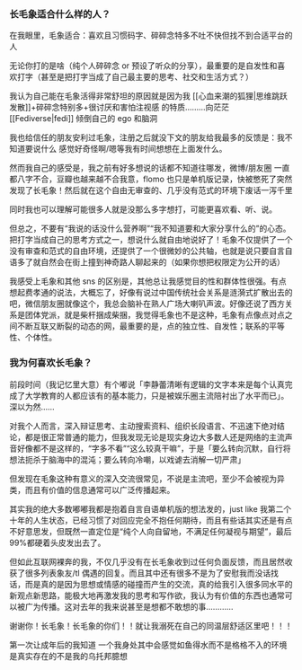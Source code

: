 
### 长毛象适合什么样的人？
在我眼里，毛象适合：喜欢且习惯码字、碎碎念特多不吐不快但找不到合适平台的人

无论你打的是啥（纯个人碎碎念 or 预设了听众的分享），最重要的是自发性和喜欢打字（甚至是把打字当成了自己最主要的思考、社交和生活方式？）

我认为自己能在毛象活得非常舒坦的原因就是因为我 [[心血来潮的狐狸|思维跳跃发散]]+碎碎念特别多+很讨厌和害怕注视感 的特质………向茫茫 [[Fediverse|fedi]] 倾倒自己的 ego 和脑洞

我也给信任的朋友安利过毛象，注册之后就没下文的朋友给我最多的反馈是：我不知道要说什么 感觉好奇怪啊/嗯等我有时间想想在上面发什么。

然而我自己的感受是，我之前有好多想说的话都不知道往哪发，微博/朋友圈 一直都八字不合，豆瓣也越来越不合我意，flomo 也只是单机版记录，快被憋死了突然发现了长毛象！然后就在这个自由无审查的、几乎没有范式的环境下废话一泻千里

同时我也可以理解可能很多人就是没那么多字想打，可能更喜欢看、听、说。

但总之，不要有“我说的话没什么营养啊”“我不知道要和大家分享什么的”的心态。把打字当成自己的思考方式之一，想说什么就自由地说好了！毛象不仅提供了一个没有审查和范式的自由环境，还提供了一个很微妙的公共轴，也就是说只要自言自语多了就自然会在街上撞到神奇路人聊起来的（如果你想把权限定为公开的话）

我感受上毛象和其他 sns 的区别是，其他总让我感觉目的性和群体性很强。有点想起费孝通的说法，大概忘了，好像有说过中国传统社会关系是涟漪式扩散出去的吧，微信朋友圈就像这个，我总会脑补在熟人广场大喇叭声波。好像还说了西方关系是团体党派，就是柴杆捆成柴捆，我觉得毛象也不是这种，毛象有点像点对点之间不断互联又断裂的动态的网，最重要的是，点的独立性、自发性；联系的平等性、个体性。

### 我为何喜欢长毛象？

前段时间（我记忆里大意）有个嘟说「李静蕾清晰有逻辑的文字本来是每个认真完成了大学教育的人都应该有的基本能力，只是被娱乐圈主流陪衬出了水平而已」。深以为然……  

对我个人而言，深入辩证思考、主动搜索资料、组织长段语言、不迅速下绝对结论，都是很正常普通的能力，但我发现无论是现实身边大多数人还是网络的主流声音好像都不是这样的，“字多不看”“这么较真干嘛”，于是「要么转向沉默，自行将想法扼杀于脑海中的混沌；要么转向冷嘲，以戏谑去消解一切严肃」

但发现在毛象这种有意义的深入交流很常见，不说是主流吧，至少不会被视为异类，而且有价值的信息通常可以广泛传播起来。  

其实我的绝大多数嘟嘟我都是抱着自言自语单机版的想法发的，just like 我第二个十年的人生状态，已经习惯了对回应完全不抱任何期待，而且有些话其实还是有点不好意思发，但既然一直定位是“纯个人向自留地，不满足任何凝视与期望”，最后 99%都硬着头皮发出去了。

但如此互联网裸奔的我，不仅几乎没有在长毛象收到过任何负面反馈，而且居然收获了很多列表象友/tl 偶遇的回复。而且其中还有很多不是为了安慰我而没话找话，而是真的是因为思想或情感的碰撞而产生的交流，真的给我引入很多同水平的新观点新思路，能极大地再激发我的思考和写作欲，我认为有价值的东西也通常可以被广为传播。这对去年的我来说甚至是想都不敢想的事…………

谢谢你！长毛象！长毛象的你们！！就让我溺死在自己的同温层舒适区里吧！！！ 

第一次让成年后的我知道 一个我身处其中会感觉如鱼得水而不是格格不入的环境是真实存在的不是我的乌托邦臆想
